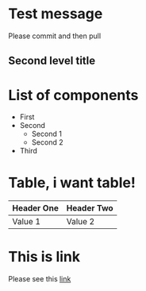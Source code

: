 # Test message
Please commit and then pull

## Second level title ## 

# List of components # 

- First 
- Second
    - Second 1
    - Second 2
- Third

# Table, i want table! #

| Header One | Header Two |
|------------|------------|
| Value 1    | Value 2    |

# This is link #

Please see this [link](/http://ya.ru "Link to Yandex")
